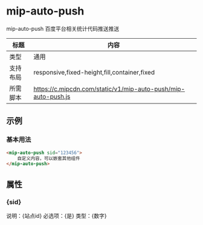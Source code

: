 # mip-auto-push

mip-auto-push 百度平台相关统计代码推送推送

标题|内容
----|----
类型|通用
支持布局|responsive,fixed-height,fill,container,fixed
所需脚本|https://c.mipcdn.com/static/v1/mip-auto-push/mip-auto-push.js

## 示例

### 基本用法
```html
<mip-auto-push sid="123456">
    自定义内容，可以嵌套其他组件
</mip-auto-push>
```

## 属性

### {sid}

说明：{站点id}
必选项：{是}
类型：{数字}



